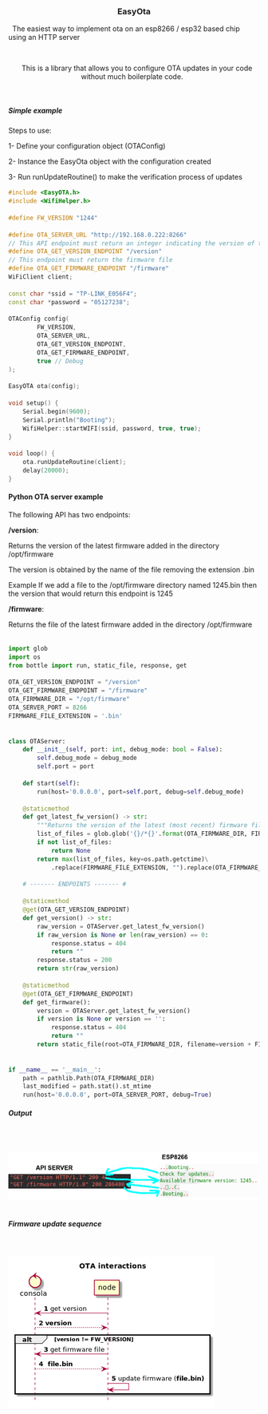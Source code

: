 <p align="center">
  <h3 align="center">EasyOta</h3>
  <p align"center">
    The easiest way to implement ota on an esp8266 / esp32 based chip using an HTTP server
  </p>
  <p align="center">
    This is a library that allows you to configure OTA updates in your code without much boilerplate code.
  </p>
</p>
<br>

##### Simple example

Steps to use:

1- Define your configuration object (OTAConfig)

2- Instance the EasyOta object with the configuration created

3- Run runUpdateRoutine() to make the verification process of updates

```c++
#include <EasyOTA.h>
#include <WifiHelper.h>

#define FW_VERSION "1244"

#define OTA_SERVER_URL "http://192.168.0.222:8266"
// This API endpoint must return an integer indicating the version of the server's latest firmware (eg "1244")
#define OTA_GET_VERSION_ENDPOINT "/version" 
// This endpoint must return the firmware file
#define OTA_GET_FIRMWARE_ENDPOINT "/firmware"
WiFiClient client;

const char *ssid = "TP-LINK_E056F4";
const char *password = "05127238";

OTAConfig config(
        FW_VERSION,
        OTA_SERVER_URL,
        OTA_GET_VERSION_ENDPOINT,
        OTA_GET_FIRMWARE_ENDPOINT,
        true // Debug
);

EasyOTA ota(config);

void setup() {
    Serial.begin(9600);
    Serial.println("Booting");        
    WifiHelper::startWIFI(ssid, password, true, true);
}

void loop() {        
    ota.runUpdateRoutine(client);
    delay(20000); 
}
```

#### Python OTA server example

The following API has two endpoints:

<b>/version</b>:

Returns the version of the latest firmware added in the directory /opt/firmware

The version is obtained by the name of the file removing the extension .bin

Example
If we add a file to the /opt/firmware directory named 1245.bin then the version that would return this endpoint is 1245

<b>/firmware</b>:

Returns the file of the latest firmware added in the directory /opt/firmware


```python

import glob
import os
from bottle import run, static_file, response, get

OTA_GET_VERSION_ENDPOINT = "/version"
OTA_GET_FIRMWARE_ENDPOINT = "/firmware"
OTA_FIRMWARE_DIR = "/opt/firmware"
OTA_SERVER_PORT = 8266
FIRMWARE_FILE_EXTENSION = '.bin'


class OTAServer:
    def __init__(self, port: int, debug_mode: bool = False):
        self.debug_mode = debug_mode
        self.port = port

    def start(self):
        run(host='0.0.0.0', port=self.port, debug=self.debug_mode)

    @staticmethod
    def get_latest_fw_version() -> str:
        """Returns the version of the latest (most recent) firmware file in OTA_FIRMWARE_DIR  dir"""
        list_of_files = glob.glob('{}/*{}'.format(OTA_FIRMWARE_DIR, FIRMWARE_FILE_EXTENSION))
        if not list_of_files:
            return None
        return max(list_of_files, key=os.path.getctime)\
            .replace(FIRMWARE_FILE_EXTENSION, "").replace(OTA_FIRMWARE_DIR+'/', "")

    # ------- ENDPOINTS ------- #

    @staticmethod
    @get(OTA_GET_VERSION_ENDPOINT)
    def get_version() -> str:
        raw_version = OTAServer.get_latest_fw_version()
        if raw_version is None or len(raw_version) == 0:
            response.status = 404
            return ""
        response.status = 200
        return str(raw_version)

    @staticmethod
    @get(OTA_GET_FIRMWARE_ENDPOINT)
    def get_firmware():
        version = OTAServer.get_latest_fw_version()
        if version is None or version == '':
            response.status = 404
            return ""
        return static_file(root=OTA_FIRMWARE_DIR, filename=version + FIRMWARE_FILE_EXTENSION)


if __name__ == '__main__':
    path = pathlib.Path(OTA_FIRMWARE_DIR)
    last_modified = path.stat().st_mtime
    run(host='0.0.0.0', port=OTA_SERVER_PORT, debug=True) 

```
##### Output
<br><br>

![](doc/request.png) 

##### Firmware update sequence
<br><br>
![](doc/ota_sec.png) 

